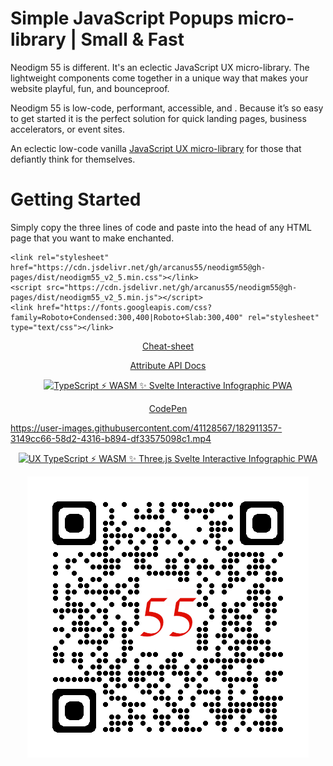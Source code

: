 # Simple JavaScript Popups micro-library | Small & Fast

Neodigm 55 is different. It's an eclectic JavaScript UX micro-library. The lightweight components come together in a unique way that makes your website playful, fun, and bounceproof.

Neodigm 55 is low-code, performant, accessible, and . Because it’s so easy to get started it is the perfect solution for quick landing pages, business accelerators, or event sites.

An eclectic low-code vanilla [JavaScript UX micro-library](https://thescottkrause.com/emerging_tech/neodigm55_ux_library/) for those that defiantly think for themselves.


# Getting Started

Simply copy the three lines of code and paste into the head of any HTML page that you want to make enchanted.

```
<link rel="stylesheet" href="https://cdn.jsdelivr.net/gh/arcanus55/neodigm55@gh-pages/dist/neodigm55_v2_5.min.css"></link>
<script src="https://cdn.jsdelivr.net/gh/arcanus55/neodigm55@gh-pages/dist/neodigm55_v2_5.min.js"></script>
<link href="https://fonts.googleapis.com/css?family=Roboto+Condensed:300,400|Roboto+Slab:300,400" rel="stylesheet" type="text/css"></link>
```

<p align="center">
  <a target="_blank" href="https://github.com/arcanus55/neodigm55/wiki/Cheat-Cheet" title="Infographics, UX, PWA, Typescript, Svelte, ThreeJS, Vue, and WASM" alt="TypeScript ⚡ WASM ✨ Svelte Interactive Infographic PWA">Cheat-sheet</a>
</p>
<p align="center">
  <a target="_blank" href="https://github.com/arcanus55/neodigm55/wiki/Neodigm-55-Declarative-Attributes-API" title="Interactive Infographics, UX, PWA, Typescript, Svelte," alt="TypeScript ⚡ WASM ✨ Svelte Interactive Infographic PWA">Attribute API Docs</a>
</p>

<p align="center">
  <a target="_blank" href="https://thescottkrause.com/emerging_tech/neodigm55_ux_library/">
    <img src="https://neodigm.github.io/brand_logo_graphic_design/fantastic/discerning/25.webp" title="Infographics, UX, PWA, Typescript, Svelte, ThreeJS, Vue, and WASM" alt="TypeScript ⚡ WASM ✨ Svelte Interactive Infographic PWA">
  </a>
</p>

<p align="center">
  <a target="_blank" href="https://codepen.io/neodigm24/full/oNGqzyO" title="Infographics, UX, PWA, Typescript, Svelte Interactive Infographic, ThreeJS, Vue, and WASM" alt="TypeScript ⚡ WASM ✨ Svelte Interactive Infographic PWA">CodePen</a>
</p>


https://user-images.githubusercontent.com/41128567/182911357-3149cc66-58d2-4316-b894-df33575098c1.mp4


<p align="center">
  <a target="_blank" href="https://thescottkrause.com/emerging_tech/neodigm55_ux_library/">
    <img src="https://user-images.githubusercontent.com/3151842/150714949-6392433d-c80a-442e-a5db-c3597d42358f.jpg" title="UX TypeScript ⚡ WASM ✨ Three.js Svelte Interactive Infographic PWA">
  </a>
</p>

<p align="center">
  <a target="_blank" href="https://thescottkrause.com/emerging_tech/neodigm55_ux_library/">
    <img src="https://github.com/arcanus55/neodigm55/blob/gh-pages/qrcode_thescottkrause.com.png?raw=true" title="TypeScript ⚡ WASM ✨ Svelte">
  </a>
</p>
